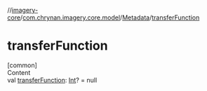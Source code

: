 //[imagery-core](../../../index.md)/[com.chrynan.imagery.core.model](../index.md)/[Metadata](index.md)/[transferFunction](transfer-function.md)



# transferFunction  
[common]  
Content  
val [transferFunction](transfer-function.md): [Int](https://kotlinlang.org/api/latest/jvm/stdlib/kotlin/-int/index.html)? = null  



